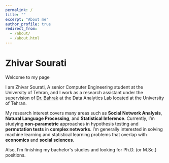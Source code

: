 ```yaml
---
permalink: /
title: ""
excerpt: "About me"
author_profile: true
redirect_from: 
  - /about/
  - /about.html
---
```


# Zhivar Sourati


Welcome to my page

I am Zhivar Sourati, A senior Computer Engineering student at the University of Tehran, and I work as a research assistant under the supervision of [Dr. Bahrak](https://ece.ut.ac.ir/en/~bahrak) at the Data Analytics Lab located at the University of Tehran.


My research interest covers many areas such as **Social Network Analysis**, **Natural Language Processing**, and **Statistical Inference**. Currently, I’m studying **non-parametric** approaches in hypothesis testing and **permutation tests** in **complex networks**. I’m generally interested in solving machine learning and statistical learning problems that overlap with **economics** and **social sciences**.


Also, I’m finishing my bachelor's studies and looking for Ph.D. (or M.Sc.) positions.
